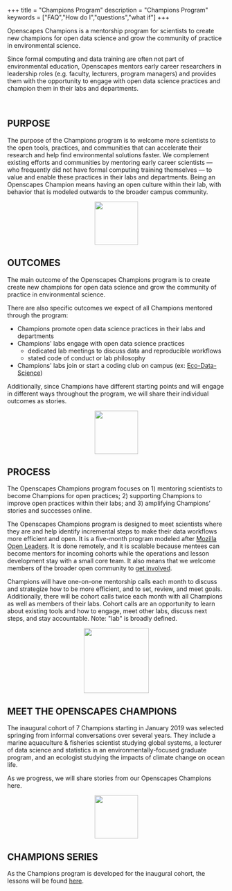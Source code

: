 +++
title = "Champions Program"
description = "Champions Program"
keywords = ["FAQ","How do I","questions","what if"]
+++

Openscapes Champions is a mentorship program for scientists to create new champions for open data science and grow the community of practice in environmental science. 

Since formal computing and data training are often not part of environmental education, Openscapes mentors early career researchers in leadership roles (e.g. faculty, lecturers, program managers) and provides them with the opportunity to engage with open data science practices and champion them in their labs and departments.

<!---Through mentorship meetings with Champions and members of their labs, Openscapes provides these emerging scientific leaders to have the opportunity to engage with existing open practices and guide their labs take the next steps appropriate for them.

**Openscapes helps scientists become visible champions for open data science practices and promote them through their labs, teaching, and departments.**

Openscapes Champions is a mentorship program for early career researchers in leadership roles (e.g. faculty, lecturers, program managers) that helps them become visible Champions for open practices. It is designed with the vision that although scientific leaders were not formally trained in open data science practices, they can value and enable these practices through their labs, teaching, and departments.

--->

<br>

## PURPOSE

The purpose of the Champions program is to welcome more scientists to the open tools, practices, and communities that can accelerate their research and help find environmental solutions faster. We complement existing efforts and communities by mentoring early career scientists — who frequently did not have formal computing training themselves — to value and enable these practices in their labs and departments. Being an Openscapes Champion means having an open culture within their lab, with behavior that is modeled outwards to the broader campus community.

<!---

This is creating more scientists who promote something they value, not creating champions in the sports context.

https://bids.berkeley.edu/news/new-report-career-paths-and-prospects-academic-data-science--->

<center><img src="/img/horst_openscapes_desert_agave.png" width="100px"></center>

## OUTCOMES

The main outcome of the Openscapes Champions program is to create create new champions for open data science and grow the community of practice in environmental science.

There are also specific outcomes we expect of all Champions mentored through the program: 

- Champions promote open data science practices in their labs and departments
- Champions' labs engage with open data science practices
  - dedicated lab meetings to discuss data and reproducible workflows
  - stated code of conduct or lab philosophy
- Champions' labs join or start a coding club on campus (ex: [Eco-Data-Science](http://eco-data-science.github.io/))  

Additionally, since Champions have different starting points and will engage in different ways throughout the program, we will share their individual outcomes as stories. 

<center><img src="/img/horst_openscapes_desert_tortoise.png" width="100px"></center>

## PROCESS

The Openscapes Champions program focuses on 1) mentoring scientists to become Champions for open practices; 2) supporting Champions to improve open practices within their labs; and 3) amplifying Champions’ stories and successes online.

The Openscapes Champions program is designed to meet scientists where they are and help identify incremental steps to make their data workflows more efficient and open. It is a five-month program modeled after [Mozilla Open Leaders](https://foundation.mozilla.org/en/opportunity/mozilla-open-leaders/). It is done remotely, and it is scalable because mentees can become mentors for incoming cohorts while the operations and lesson development stay with a small core team. It also means that we welcome members of the broader open community to [get involved](/contact/).

Champions will have one-on-one mentorship calls each month to discuss and strategize how to be more efficient, and to set, review, and meet goals. Additionally, there will be cohort calls twice each month with all Champions as well as members of their labs. Cohort calls are an opportunity to learn about existing tools and how to engage, meet other labs, discuss next steps, and stay accountable. Note: "lab" is broadly defined.


<center><img src="/img/horst_openscapes_desert_snake.png" width="150px"></center>

## MEET THE OPENSCAPES CHAMPIONS

The inaugural cohort of 7 Champions starting in January 2019 was selected springing from informal conversations over several years. They include a marine aquaculture & fisheries scientist studying global systems, a lecturer of data science and statistics in an environmentally-focused graduate program, and an ecologist studying the impacts of climate change on ocean life.

As we progress, we will share stories from our Openscapes Champions here. 

<center><img src="/img/horst_openscapes_desert_roadrunner.png" width="100px"></center>



## CHAMPIONS SERIES

As the Champions program is developed for the inaugural cohort, the lessons will be found [here](https://openscapes.github.io/series/).


<!---

A lecturer of data science and statistics in an environmentally-focused graduate program.  
 
An ecologist studying the impacts of climate change on ocean life.
  
A marine aquaculture & fisheries scientist studying global systems. 

--->



<br>

<!--
## COHORT 1

Our inaugural cohort of Champions: we have six amazing individuals. 

<br>

#### Allison Horst, PhD

> A lecturer of data science and statistics in an environmentally-focused graduate program.

<br>

#### Nina Therkildsen, PhD

> A jfaldkajfdkaj

<br>


#### Malin Pinsky, PhD

> An ecologist studying the impacts of climate change on ocean life.

<br>

#### Halley Froehlich, PhD

> A soon-to-be Assistant Professor in Environmental Studies and Ecology, Evolution & Marine Biology at UCSB studying marine aquaculture & fisheries under climate change.

<br>

  

---

> In case you haven't found the answer for your question please feel free to contact us, our customer support will be happy to help you.


-->
